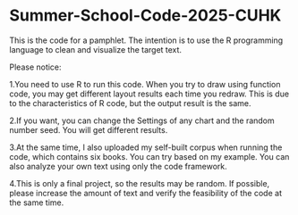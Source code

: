 # Summer-School-Code-2025-CUHK
This is the code for a pamphlet. The intention is to use the R programming language to clean and visualize the target text.

Please notice:

1.You need to use R to run this code. When you try to draw using function code, you may get different layout results each time you redraw. This is due to the characteristics of R code, but the output result is the same.

2.If you want, you can change the Settings of any chart and the random number seed. You will get different results.

3.At the same time, I also uploaded my self-built corpus when running the code, which contains six books. You can try based on my example. You can also analyze your own text using only the code framework.

4.This is only a final project, so the results may be random. If possible, please increase the amount of text and verify the feasibility of the code at the same time.
